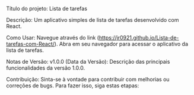 Título do projeto: Lista de tarefas

Descrição: Um aplicativo simples de lista de tarefas desenvolvido com React.

Como Usar: Navegue através do link (https://jr0921.github.io/Lista-de-tarefas-com-React/).
Abra em seu navegador para acessar o aplicativo da lista de tarefas.

Notas de Versão: v1.0.0 (Data da Versão): Descrição das principais funcionalidades da versão 1.0.0.

Contribuição:
Sinta-se à vontade para contribuir com melhorias ou correções de bugs. Para fazer isso, siga estas etapas:
